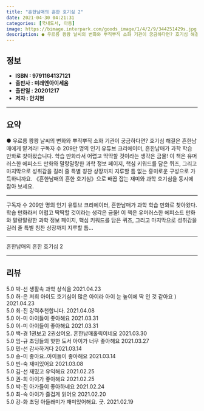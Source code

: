 ```yaml
---
title: "흔한남매의 흔한 호기심 2"
date: 2021-04-30 04:21:31
categories: [국내도서, 아동]
image: https://bimage.interpark.com/goods_image/1/4/2/9/344251429s.jpg
description: ● 우르릉 쾅쾅 날씨의 변화와 뿌직뿌직 소화 기관이 궁금하다면? 호기심 해결은 흔한남매에게 맡겨라! 구독자 수 209만 명의 인기 유튜브 크리에이터, 흔한남매가 과학 학습 만화로 찾아왔습니다. 학습 만화라서 어렵고 딱딱할 것이라는 생각은 금물! 이 책은 유머러스한 에피소드 만화와 말
---
```


## **정보**

- **ISBN : 9791164137121**
- **출판사 : 미래엔아이세움**
- **출판일 : 20201217**
- **저자 : 안치현**

------



## **요약**

●  우르릉 쾅쾅 날씨의 변화와 뿌직뿌직 소화 기관이 궁금하다면? 호기심 해결은 흔한남매에게 맡겨라!  구독자 수 209만 명의 인기 유튜브 크리에이터, 흔한남매가 과학 학습 만화로 찾아왔습니다. 학습 만화라서 어렵고 딱딱할 것이라는 생각은 금물! 이 책은 유머러스한 에피소드 만화와 말랑말랑한 과학 정보 페이지, 핵심 키워드를 담은 퀴즈, 그리고 마지막으로 성취감을 길러 줄 특별 칭찬 상장까지 지루할 틈 없는 흥미로운 구성으로 가득하니까요. 《흔한남매의 흔한 호기심》으로 배꼽 잡는 재미와 과학 호기심을 동시에 잡아 보세요.

------

구독자 수 209만 명의 인기 유튜브 크리에이터, 흔한남매가 과학 학습 만화로 찾아왔다. 학습 만화라서 어렵고 딱딱할 것이라는 생각은 금물! 이 책은 유머러스한 에피소드 만화와 말랑말랑한 과학 정보 페이지, 핵심 키워드를 담은 퀴즈, 그리고 마지막으로 성취감을 길러 줄 특별 칭찬 상장까지 지루할 틈... 

------


흔한남매의 흔한 호기심 2 

------


## **리뷰** 

5.0 박-선 생활속 과학 상식을 2021.04.23 <br/>5.0 허-은 저희 아이도 호기심이 많은 아이라 아이 눈 높이에 딱 인 것 같아요 )  2021.04.23 <br/>5.0 최-진 강력추천합니다. 2021.04.08 <br/>5.0 이-미 아이들이 좋아해요 2021.03.31 <br/>5.0 이-미 아이들이 좋아해요 2021.03.31 <br/>5.0 백-경 1권보고 2권샀어요. 흔한남매홀릭이네요 2021.03.30 <br/>5.0 임-규 초딩들의 핫한 도서 
아이가 너무 좋아해요 2021.03.27 <br/>5.0 민-선 감사하거다 2021.03.14 <br/>5.0 송-미 좋아요..아이들이 좋아해요 2021.03.14 <br/>5.0 빈-숙 재미있어요 2021.03.08 <br/>5.0 김-선 재밌고 유익해요 2021.02.25 <br/>5.0 권-희 아이가 좋아해요  2021.02.25 <br/>5.0 박-진 아가들이 좋아하네요 2021.02.24 <br/>5.0 최-숙 아이가 즐겁게 읽어요 2021.02.20 <br/>5.0 강-화 초딩 아들래미가 재미있어해요. 굿. 2021.02.19 <br/>